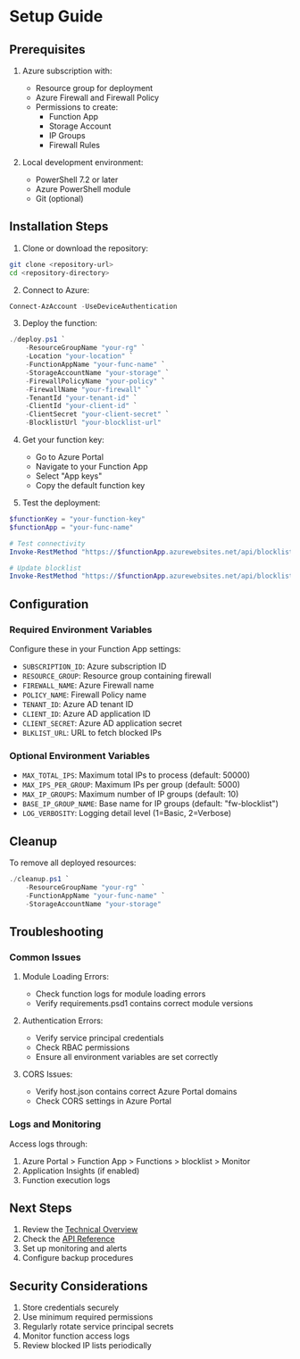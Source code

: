 # Setup Guide

## Prerequisites
1. Azure subscription with:
   - Resource group for deployment
   - Azure Firewall and Firewall Policy
   - Permissions to create:
     - Function App
     - Storage Account
     - IP Groups
     - Firewall Rules

2. Local development environment:
   - PowerShell 7.2 or later
   - Azure PowerShell module
   - Git (optional)

## Installation Steps

1. Clone or download the repository:
```bash
git clone <repository-url>
cd <repository-directory>
```

2. Connect to Azure:
```powershell
Connect-AzAccount -UseDeviceAuthentication
```

3. Deploy the function:
```powershell
./deploy.ps1 `
    -ResourceGroupName "your-rg" `
    -Location "your-location" `
    -FunctionAppName "your-func-name" `
    -StorageAccountName "your-storage" `
    -FirewallPolicyName "your-policy" `
    -FirewallName "your-firewall" `
    -TenantId "your-tenant-id" `
    -ClientId "your-client-id" `
    -ClientSecret "your-client-secret" `
    -BlocklistUrl "your-blocklist-url"
```

4. Get your function key:
   - Go to Azure Portal
   - Navigate to your Function App
   - Select "App keys"
   - Copy the default function key

5. Test the deployment:
```powershell
$functionKey = "your-function-key"
$functionApp = "your-func-name"

# Test connectivity
Invoke-RestMethod "https://$functionApp.azurewebsites.net/api/blocklist?action=test&code=$functionKey"

# Update blocklist
Invoke-RestMethod "https://$functionApp.azurewebsites.net/api/blocklist?action=update&code=$functionKey"
```

## Configuration

### Required Environment Variables
Configure these in your Function App settings:
- `SUBSCRIPTION_ID`: Azure subscription ID
- `RESOURCE_GROUP`: Resource group containing firewall
- `FIREWALL_NAME`: Azure Firewall name
- `POLICY_NAME`: Firewall Policy name
- `TENANT_ID`: Azure AD tenant ID
- `CLIENT_ID`: Azure AD application ID
- `CLIENT_SECRET`: Azure AD application secret
- `BLKLIST_URL`: URL to fetch blocked IPs

### Optional Environment Variables
- `MAX_TOTAL_IPS`: Maximum total IPs to process (default: 50000)
- `MAX_IPS_PER_GROUP`: Maximum IPs per group (default: 5000)
- `MAX_IP_GROUPS`: Maximum number of IP groups (default: 10)
- `BASE_IP_GROUP_NAME`: Base name for IP groups (default: "fw-blocklist")
- `LOG_VERBOSITY`: Logging detail level (1=Basic, 2=Verbose)

## Cleanup

To remove all deployed resources:
```powershell
./cleanup.ps1 `
    -ResourceGroupName "your-rg" `
    -FunctionAppName "your-func-name" `
    -StorageAccountName "your-storage"
```

## Troubleshooting

### Common Issues

1. Module Loading Errors:
   - Check function logs for module loading errors
   - Verify requirements.psd1 contains correct module versions

2. Authentication Errors:
   - Verify service principal credentials
   - Check RBAC permissions
   - Ensure all environment variables are set correctly

3. CORS Issues:
   - Verify host.json contains correct Azure Portal domains
   - Check CORS settings in Azure Portal

### Logs and Monitoring

Access logs through:
1. Azure Portal > Function App > Functions > blocklist > Monitor
2. Application Insights (if enabled)
3. Function execution logs

## Next Steps

1. Review the [Technical Overview](Overview.md)
2. Check the [API Reference](API.md)
3. Set up monitoring and alerts
4. Configure backup procedures

## Security Considerations

1. Store credentials securely
2. Use minimum required permissions
3. Regularly rotate service principal secrets
4. Monitor function access logs
5. Review blocked IP lists periodically 